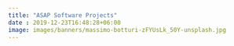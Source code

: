 ```yaml
---
title: "ASAP Software Projects"
date : 2019-12-23T16:48:28+06:00
image: images/banners/massimo-botturi-zFYUsLk_50Y-unsplash.jpg
---
```

